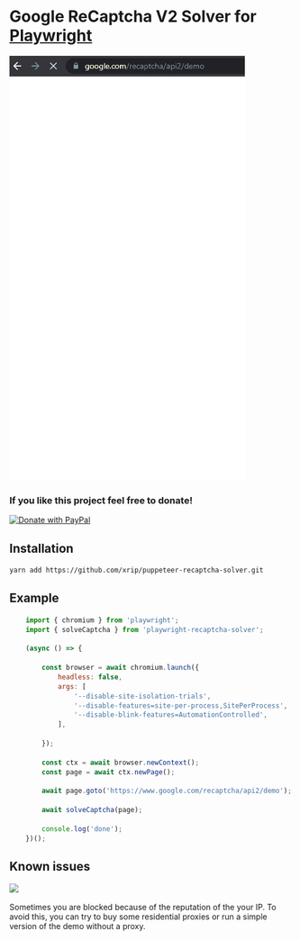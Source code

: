 # Google ReCaptcha V2 Solver for [Playwright](https://playwright.dev/)

![demo](demo1.gif)

### If you like this project feel free to donate!

[![Donate with PayPal](https://www.paypalobjects.com/en_US/i/btn/btn_donate_SM.gif)](https://www.paypal.com/paypalme/xrip/)

## Installation

```sh
yarn add https://github.com/xrip/puppeteer-recaptcha-solver.git
```

## Example
```js
    import { chromium } from 'playwright';
    import { solveCaptcha } from 'playwright-recaptcha-solver';

    (async () => {

        const browser = await chromium.launch({
            headless: false,
            args: [
                '--disable-site-isolation-trials',
                '--disable-features=site-per-process,SitePerProcess',
                '--disable-blink-features=AutomationControlled',
            ],

        });

        const ctx = await browser.newContext();
        const page = await ctx.newPage();

        await page.goto('https://www.google.com/recaptcha/api2/demo');

        await solveCaptcha(page);

        console.log('done');
    })();
```
## Known issues

![](https://user-images.githubusercontent.com/3437378/82528851-b14e5a80-9b07-11ea-9f30-6f4fbef0ff1f.png)

Sometimes you are blocked because of the reputation of the your IP. 
To avoid this, you can try to buy some residential proxies or run a simple version of the demo without a proxy.
